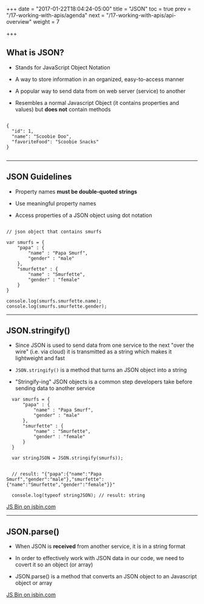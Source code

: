 +++
date = "2017-01-22T18:04:24-05:00"
title = "JSON"
toc = true
prev = "/17-working-with-apis/agenda"
next = "/17-working-with-apis/api-overview"
weight = 7

+++

## What is JSON?

- Stands for JavaScript Object Notation

- A way to store information in an organized, easy-to-access manner

- A popular way to send data from on web server (service) to another

- Resembles a normal Javascript Object (it contains properties and values) but **does not** contain methods


```

{
  "id": 1,
  "name": "Scoobie Doo",
  "favoriteFood": "Scoobie Snacks"
}


```

---

## JSON Guidelines

- Property names **must be double-quoted strings**

- Use meaningful property names

- Access properties of a JSON object using dot notation

```

// json object that contains smurfs

var smurfs = {
    "papa" : {
        "name" : "Papa Smurf",
        "gender" : "male"
    },
    "smurfette" : {
        "name" : "Smurfette",
        "gender" : "female"
    }
}

console.log(smurfs.smurfette.name);
console.log(smurfs.smurfette.gender);

```

---

## JSON.stringify()

- Since JSON is used to send data from one service to the next "over the wire" (i.e. via cloud) it is transmitted as a string which makes it lightweight and fast

- `JSON.stringify()` is a method that turns an JSON object into a string

- "Stringify-ing" JSON objects is a common step developers take before sending data to another service


```
  var smurfs = {
      "papa" : {
          "name" : "Papa Smurf",
          "gender" : "male"
      },
      "smurfette" : {
          "name" : "Smurfette",
          "gender" : "female"
      }
  }

  var stringJSON = JSON.stringify(smurfs));


  // result: "{"papa":{"name":"Papa Smurf","gender":"male"},"smurfette":{"name":"Smurfette","gender":"female"}}"

  console.log(typeof stringJSON); // result: string

```

<a class="jsbin-embed" href="https://jsbin.com/sudalo/embed?js,console">JS Bin on jsbin.com</a><script src="https://static.jsbin.com/js/embed.min.js?3.41.6"></script>

---

## JSON.parse() 

- When JSON is **received** from another service, it is in a string format

- In order to effectively work with JSON data in our code, we need to covert it so an object (or array)

- JSON.parse() is a method that converts an JSON object to an Javascript object or array

<a class="jsbin-embed" href="https://jsbin.com/cibixis/embed?js,console">JS Bin on jsbin.com</a><script src="https://static.jsbin.com/js/embed.min.js?3.41.6"></script>
